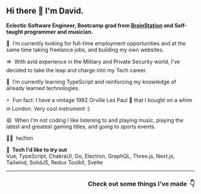 ## Hi there 👋 I'm David. 

**Eclectic Software Engineer, Bootcamp grad from [BrainStation](https://brainstation.io/) and Self-taught programmer and musician.**


💼 &nbsp;I’m currently looking for full-time employment opportunities and at the same time taking freelance jobs, and building my own websites.

🪖 &nbsp;With avid experience in the Military and Private Security world, I've decided to take the leap and charge into my Tech career.

🌱 &nbsp;I’m currently learning TypeScript and reinforcing my knowledge of already learned technologies.

⚡ &nbsp;Fun fact: I have a vintage 1992 Orville Les Paul 🎸 that I bought on a whim in London. Very cool instrument :)

😄 &nbsp;When I'm not coding I like listening to and playing music, playing the latest and greatest gaming titles, and going to sports events.  

🙋‍♂️ &nbsp;he/him

**👀 &nbsp;Tech I'd like to try out**  
Vue, TypeScript, ChakraUI, Go, Electron, GraphQL, Three.js, Next.js, Tailwind, SolidJS, Redux Toolkit, Svelte  

---

<h3 align="right">Check out some things I've made &nbsp;👇</h3>




<!--
**DavidGluzman13/DavidGluzman13** is a ✨ _special_ ✨ repository because its `README.md` (this file) appears on your GitHub profile.

Here are some ideas to get you started:

- 🔭 I’m currently working on ...
- 🌱 I’m currently learning ...
- 👯 I’m looking to collaborate on ...
- 🤔 I’m looking for help with ...
- 💬 Ask me about ...
- 📫 How to reach me: ...
- 😄 Pronouns: ...
- ⚡ Fun fact: ...
-->
